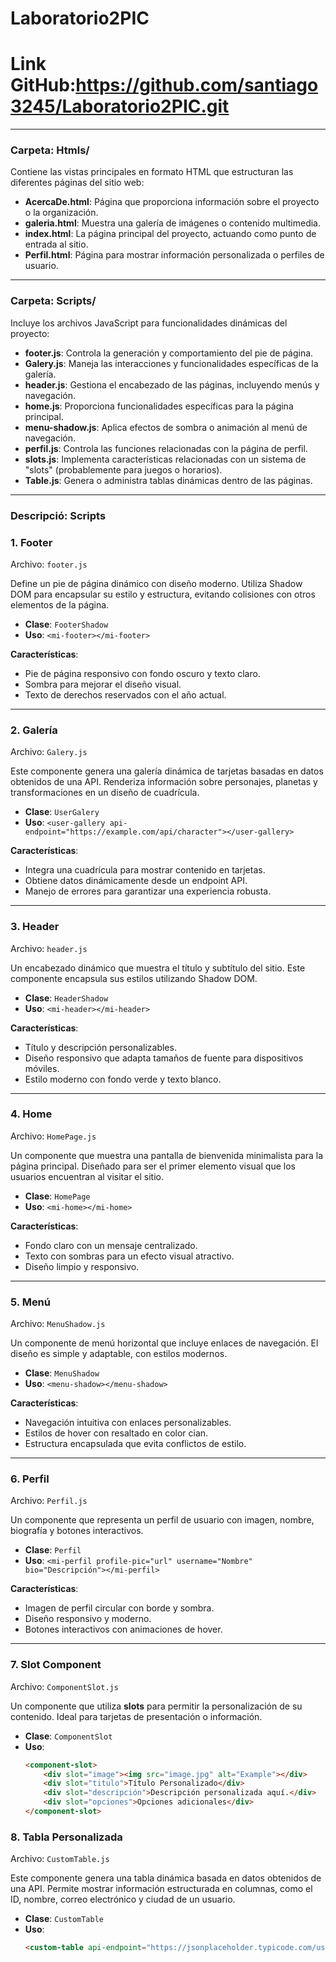 # Laboratorio2PIC

# Link GitHub:https://github.com/santiago3245/Laboratorio2PIC.git

---

### Carpeta: Htmls/

Contiene las vistas principales en formato HTML que estructuran las diferentes páginas del sitio web:

- **AcercaDe.html**: Página que proporciona información sobre el proyecto o la organización.
- **galeria.html**: Muestra una galería de imágenes o contenido multimedia.
- **index.html**: La página principal del proyecto, actuando como punto de entrada al sitio.
- **Perfil.html**: Página para mostrar información personalizada o perfiles de usuario.

---

### Carpeta: Scripts/

Incluye los archivos JavaScript para funcionalidades dinámicas del proyecto:

- **footer.js**: Controla la generación y comportamiento del pie de página.
- **Galery.js**: Maneja las interacciones y funcionalidades específicas de la galería.
- **header.js**: Gestiona el encabezado de las páginas, incluyendo menús y navegación.
- **home.js**: Proporciona funcionalidades específicas para la página principal.
- **menu-shadow.js**: Aplica efectos de sombra o animación al menú de navegación.
- **perfil.js**: Controla las funciones relacionadas con la página de perfil.
- **slots.js**: Implementa características relacionadas con un sistema de "slots" (probablemente para juegos o horarios).
- **Table.js**: Genera o administra tablas dinámicas dentro de las páginas.

---
### Descripció: Scripts
### **1. Footer**
Archivo: `footer.js`

Define un pie de página dinámico con diseño moderno. Utiliza Shadow DOM para encapsular su estilo y estructura, evitando colisiones con otros elementos de la página.

- **Clase**: `FooterShadow`
- **Uso**: `<mi-footer></mi-footer>`

**Características**:
- Pie de página responsivo con fondo oscuro y texto claro.
- Sombra para mejorar el diseño visual.
- Texto de derechos reservados con el año actual.

---

### **2. Galería**
Archivo: `Galery.js`

Este componente genera una galería dinámica de tarjetas basadas en datos obtenidos de una API. Renderiza información sobre personajes, planetas y transformaciones en un diseño de cuadrícula.

- **Clase**: `UserGalery`
- **Uso**: `<user-gallery api-endpoint="https://example.com/api/character"></user-gallery>`

**Características**:
- Integra una cuadrícula para mostrar contenido en tarjetas.
- Obtiene datos dinámicamente desde un endpoint API.
- Manejo de errores para garantizar una experiencia robusta.

---

### **3. Header**
Archivo: `header.js`

Un encabezado dinámico que muestra el título y subtítulo del sitio. Este componente encapsula sus estilos utilizando Shadow DOM.

- **Clase**: `HeaderShadow`
- **Uso**: `<mi-header></mi-header>`

**Características**:
- Título y descripción personalizables.
- Diseño responsivo que adapta tamaños de fuente para dispositivos móviles.
- Estilo moderno con fondo verde y texto blanco.

---

### **4. Home**
Archivo: `HomePage.js`

Un componente que muestra una pantalla de bienvenida minimalista para la página principal. Diseñado para ser el primer elemento visual que los usuarios encuentran al visitar el sitio.

- **Clase**: `HomePage`
- **Uso**: `<mi-home></mi-home>`

**Características**:
- Fondo claro con un mensaje centralizado.
- Texto con sombras para un efecto visual atractivo.
- Diseño limpio y responsivo.

---

### **5. Menú**
Archivo: `MenuShadow.js`

Un componente de menú horizontal que incluye enlaces de navegación. El diseño es simple y adaptable, con estilos modernos.

- **Clase**: `MenuShadow`
- **Uso**: `<menu-shadow></menu-shadow>`

**Características**:
- Navegación intuitiva con enlaces personalizables.
- Estilos de hover con resaltado en color cian.
- Estructura encapsulada que evita conflictos de estilo.

---

### **6. Perfil**
Archivo: `Perfil.js`

Un componente que representa un perfil de usuario con imagen, nombre, biografía y botones interactivos.

- **Clase**: `Perfil`
- **Uso**: `<mi-perfil profile-pic="url" username="Nombre" bio="Descripción"></mi-perfil>`

**Características**:
- Imagen de perfil circular con borde y sombra.
- Diseño responsivo y moderno.
- Botones interactivos con animaciones de hover.

---

### **7. Slot Component**
Archivo: `ComponentSlot.js`

Un componente que utiliza **slots** para permitir la personalización de su contenido. Ideal para tarjetas de presentación o información.

- **Clase**: `ComponentSlot`
- **Uso**: 
  ```html
  <component-slot>
      <div slot="image"><img src="image.jpg" alt="Example"></div>
      <div slot="titulo">Título Personalizado</div>
      <div slot="descripción">Descripción personalizada aquí.</div>
      <div slot="opciones">Opciones adicionales</div>
  </component-slot>

### **8. Tabla Personalizada**
Archivo: `CustomTable.js`

Este componente genera una tabla dinámica basada en datos obtenidos de una API. Permite mostrar información estructurada en columnas, como el ID, nombre, correo electrónico y ciudad de un usuario.

- **Clase**: `CustomTable`
- **Uso**: 
  ```html
  <custom-table api-endpoint="https://jsonplaceholder.typicode.com/users"></custom-table>
